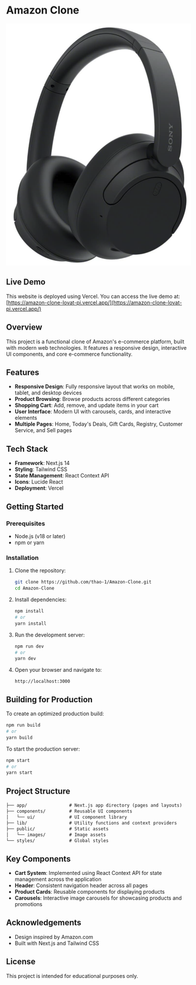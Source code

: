 # Amazon Clone

![Amazon Clone](public/images/main/Amazon22.png)

## Live Demo

This website is deployed using Vercel. You can access the live demo at:
[https://amazon-clone-lovat-pi.vercel.app/](https://amazon-clone-lovat-pi.vercel.app/)

## Overview

This project is a functional clone of Amazon's e-commerce platform, built with modern web technologies. It features a responsive design, interactive UI components, and core e-commerce functionality.

## Features

- **Responsive Design**: Fully responsive layout that works on mobile, tablet, and desktop devices
- **Product Browsing**: Browse products across different categories
- **Shopping Cart**: Add, remove, and update items in your cart
- **User Interface**: Modern UI with carousels, cards, and interactive elements
- **Multiple Pages**: Home, Today's Deals, Gift Cards, Registry, Customer Service, and Sell pages

## Tech Stack

- **Framework**: Next.js 14
- **Styling**: Tailwind CSS
- **State Management**: React Context API
- **Icons**: Lucide React
- **Deployment**: Vercel

## Getting Started

### Prerequisites

- Node.js (v18 or later)
- npm or yarn

### Installation

1. Clone the repository:
   ```bash
   git clone https://github.com/thao-1/Amazon-Clone.git
   cd Amazon-Clone
   ```

2. Install dependencies:
   ```bash
   npm install
   # or
   yarn install
   ```

3. Run the development server:
   ```bash
   npm run dev
   # or
   yarn dev
   ```

4. Open your browser and navigate to:
   ```
   http://localhost:3000
   ```

## Building for Production

To create an optimized production build:

```bash
npm run build
# or
yarn build
```

To start the production server:

```bash
npm start
# or
yarn start
```

## Project Structure

```
├── app/                # Next.js app directory (pages and layouts)
├── components/         # Reusable UI components
│   └── ui/             # UI component library
├── lib/                # Utility functions and context providers
├── public/             # Static assets
│   └── images/         # Image assets
└── styles/             # Global styles
```

## Key Components

- **Cart System**: Implemented using React Context API for state management across the application
- **Header**: Consistent navigation header across all pages
- **Product Cards**: Reusable components for displaying products
- **Carousels**: Interactive image carousels for showcasing products and promotions

## Acknowledgements

- Design inspired by Amazon.com
- Built with Next.js and Tailwind CSS

## License

This project is intended for educational purposes only.
